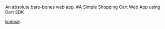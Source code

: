 An absolute bare-bones web app.
#A Simple Shopping Cart Web App using Dart SDK

[license](https://github.com/dart-lang/stagehand/blob/master/LICENSE).
